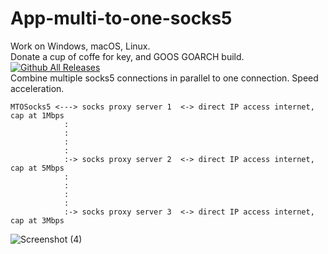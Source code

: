 # App-multi-to-one-socks5
Work on Windows, macOS, Linux. \
Donate a cup of coffe for key, and GOOS GOARCH build. \
[![Github All Releases](https://img.shields.io/github/downloads/sonvirgo/App-multi-to-one-socks5/total.svg)]() \
Combine multiple socks5 connections in parallel to one connection. Speed acceleration. 
```
MTOSocks5 <---> socks proxy server 1  <-> direct IP access internet, cap at 1Mbps
            :                               
            :                                    
            :
            :
            :-> socks proxy server 2  <-> direct IP access internet, cap at 5Mbps
            :                               
            :                                    
            :
            :
            :-> socks proxy server 3  <-> direct IP access internet, cap at 3Mbps
```                                     
                                                
![Screenshot (4)](https://github.com/user-attachments/assets/26a8a517-442c-4622-8b50-dd5a36bbb229)
